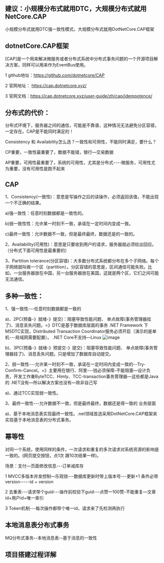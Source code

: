## 建议：小规模分布式就用DTC，大规模分布式就用NetCore.CAP
小规模分布式就用DTC强一致性模式，大规模分布式就用DotNetCore.CAP框架

## dotnetCore.CAP框架
[CAP]是一个用来解决微服务或者分布式系统中分布式事务问题的一个开源项目解决方案，同样可以用来作为EventBus使用。

1 github地址：https://github.com/dotnetcore/CAP

2 官网地址： https://cap.dotnetcore.xyz/

3 官网文档：https://cap.dotnetcore.xyz/user-guide/zh/cap/idempotence/

## 分布式的代价：
分布式环境下，服务器之间的通信，可能是不靠谱，这种情况无法避免分区容错，一定存在。CAP是不能同时满足的！

Consistency 和 Availability怎么选？一致性和可用性，不能同时满足，要什么？

CP重要，一致性最重要了，数据不能错，银行—交易数据

AP重要，可用性最重要了，系统的可用性，尤其是分布式----微服务，可用性尤为重要，没有可用性是跑不起来

## CAP

1、Consistency(一致性)：意思是写操作之后的读操作，必须返回该值，不能出现一个不正确的结果。

 a)强一致性：任意时刻数据都是一致性的。

 b)弱一致性性：允许某一时刻不一致，承诺在一定时间内变成一致。

 c)最终一致性：允许数据不一致，但是最终最终，数据还是的一致的。

2、Availability(可用性)：意思是只要收到用户的请求，服务器就必须给出回应。（分布式下面可用性是最重要的）

3、Partition tolerance(分区容错)：大多数分布式系统都分布在多个子网络。每个子网络就叫做一个区（partition）。分区容错的意思是，区间通信可能失败。比如，一台服务器放在中国，另一台服务器放在美国，这就是两个区，它们之间可能无法通信。


## 多种一致性：

1、强一致性---任意时刻数据都是一致的

a)、2PC(预备-》就绪-》提交)：阻塞导致性能问题、 单点故障(事务管理器挂了)、消息丢失问题。=》DTC是基于数据库层面的事务 .NET Framework 下MSDTC实现，Distributed Transaction Coordinator服务必须开启（演示的是单机---局域网需要配置）。 .NET Core不支持—Linux
![image](https://user-images.githubusercontent.com/26539681/121276698-bdb77800-c901-11eb-80a7-ae48e75a8c55.png)

b)、3PC(预备-》就绪-》预提交-》提交)：阻塞导致性能问题、 单点故障(事务管理器挂了)、消息丢失问题。只是增加了数据库自动提交。

2、弱一致性---允许某一时刻不一致，承诺在一定时间内变成一致的--Try-Confirm-Cancel。=》主要用在银行、阿里---钱必须保障-不能阻塞—设计负责，开发工作重ByteTCC、Himly、TCC-transaction事务管理器—这些都是Java的 .NET没有—所以解决方案也没有—除非自己写

a)、通过TCC实现弱一致性。

3、最终一致性---允许数据不一致，但是最终最终，数据还是得一致的 业务层面

a)、基于本地消息表实现最终一致性。.net领域首选采用DotNetCore.CAP框架来实现基于本地消息表的分布式事务。

## 幂等性
对同一个系统，使用同样的条件，一次请求和重复的多次请求对系统资源的影响是一致的。(网页提交按钮，点1次 跟10次结果一样)。

场景：支付—页面修改信息---订单减库存

1 MVCC多版本并发控制—乐观锁---数据库更新时带上版本号---更新+1 条件必带version-----id + version

2 去重表---请求带个guid---操作前校验下guid---点赞—100赞-不能重复—文章id+用户id+唯一索引

3 Token机制---每次操作都带个唯一id，请求来了先检测再执行

## 本地消息表分布式事务
MQ分布式事务--本地消息表--基于消息的一致性


## 项目搭建过程详解

